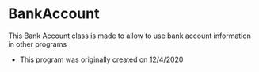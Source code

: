 # BankAccount

This Bank Account class is made to allow to use bank account information in other programs
* This program was originally created on 12/4/2020

